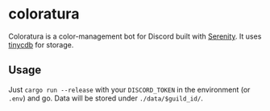 # coloratura

Coloratura is a color-management bot for Discord built with [Serenity].
It uses [tinycdb] for storage.

## Usage

Just `cargo run --release` with your `DISCORD_TOKEN` in the environment (or
`.env`) and go. Data will be stored under `./data/$guild_id/`.

[Serenity]: https://github.com/zeyla/serenity
[tinycdb]: https://github.com/andrew-d/tinycdb-rs
